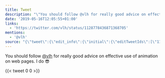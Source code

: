 ```yaml
---
title: Tweet
description: "\"You should follow @vlh for really good advice on effective use of animation on web pages. I do \U0001F60E \""
date: '2019-05-16T12:05:55+01:00'
links:
  - 'https://twitter.com/vlh/status/1128778436871368705'
mentions:
  - '@vlh'
source: "{\"tweet\":{\"edit_info\":{\"initial\":{\"editTweetIds\":[\"1129007570306379776\"],\"editableUntil\":\"2019-05-16T13:55:55.364Z\",\"editsRemaining\":\"5\",\"isEditEligible\":true}},\"retweeted\":false,\"source\":\"<a href=\\\"http://twitter.com/download/android\\\" rel=\\\"nofollow\\\">Twitter for Android</a>\",\"entities\":{\"hashtags\":[],\"symbols\":[],\"user_mentions\":[{\"name\":\"Val Head\",\"screen_name\":\"vlh\",\"indices\":[\"18\",\"22\"],\"id_str\":\"5552492\",\"id\":\"5552492\"}],\"urls\":[{\"url\":\"https://t.co/B3ZA9Bb3UQ\",\"expanded_url\":\"https://twitter.com/vlh/status/1128778436871368705\",\"display_url\":\"twitter.com/vlh/status/112…\",\"indices\":[\"97\",\"120\"]}]},\"display_text_range\":[\"0\",\"120\"],\"favorite_count\":\"0\",\"id_str\":\"1129007570306379776\",\"truncated\":false,\"retweet_count\":\"0\",\"id\":\"1129007570306379776\",\"possibly_sensitive\":false,\"created_at\":\"Thu May 16 12:55:55 +0000 2019\",\"favorited\":false,\"full_text\":\"You should follow @vlh for really good advice on effective use of animation on web pages. I do \U0001F60E https://t.co/B3ZA9Bb3UQ\",\"lang\":\"en\"}}"
---
```

You should follow [@vlh](https://twitter.com/@vlh) for really good advice on effective use of animation on web pages. I do 😎 
    
{{< tweet 0 0 >}}
    

